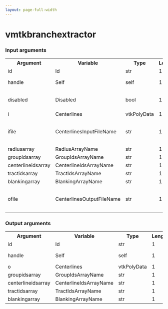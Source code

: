 ```yaml
---
layout: page-full-width
---
```

<h1>vmtkbranchextractor</h1>
<h3>Input arguments</h3>
<table class="vmtkscripts">
<tr>
<th>Argument</th><th>Variable</th><th>Type</th><th>Length</th><th>Range</th><th>Default</th><th>Description</th>
</tr>
<tr><td>id</td><td>Id</td><td>str</td><td>1</td><td></td><td>0</td><td>script id</td>
</tr>
<tr><td>handle</td><td>Self</td><td>self</td><td>1</td><td></td><td></td><td>handle to self</td>
</tr>
<tr><td>disabled</td><td>Disabled</td><td>bool</td><td>1</td><td></td><td>0</td><td>disable execution and piping</td>
</tr>
<tr><td>i</td><td>Centerlines</td><td>vtkPolyData</td><td>1</td><td></td><td></td><td></td>
</tr>
<tr><td>ifile</td><td>CenterlinesInputFileName</td><td>str</td><td>1</td><td></td><td></td><td>filename for the default Centerlines reader</td>
</tr>
<tr><td>radiusarray</td><td>RadiusArrayName</td><td>str</td><td>1</td><td></td><td>MaximumInscribedSphereRadius</td><td></td>
</tr>
<tr><td>groupidsarray</td><td>GroupIdsArrayName</td><td>str</td><td>1</td><td></td><td>GroupIds</td><td></td>
</tr>
<tr><td>centerlineidsarray</td><td>CenterlineIdsArrayName</td><td>str</td><td>1</td><td></td><td>CenterlineIds</td><td></td>
</tr>
<tr><td>tractidsarray</td><td>TractIdsArrayName</td><td>str</td><td>1</td><td></td><td>TractIds</td><td></td>
</tr>
<tr><td>blankingarray</td><td>BlankingArrayName</td><td>str</td><td>1</td><td></td><td>Blanking</td><td></td>
</tr>
<tr><td>ofile</td><td>CenterlinesOutputFileName</td><td>str</td><td>1</td><td></td><td></td><td>filename for the default Centerlines writer</td>
</tr>
</table>
<h3>Output arguments</h3>
<table class="vmtkscripts">
<tr>
<th>Argument</th><th>Variable</th><th>Type</th><th>Length</th><th>Range</th><th>Default</th><th>Description</th>
</tr>
<tr><td>id</td><td>Id</td><td>str</td><td>1</td><td></td><td>0</td><td>script id</td>
</tr>
<tr><td>handle</td><td>Self</td><td>self</td><td>1</td><td></td><td></td><td>handle to self</td>
</tr>
<tr><td>o</td><td>Centerlines</td><td>vtkPolyData</td><td>1</td><td></td><td></td><td></td>
</tr>
<tr><td>groupidsarray</td><td>GroupIdsArrayName</td><td>str</td><td>1</td><td></td><td>GroupIds</td><td></td>
</tr>
<tr><td>centerlineidsarray</td><td>CenterlineIdsArrayName</td><td>str</td><td>1</td><td></td><td>CenterlineIds</td><td></td>
</tr>
<tr><td>tractidsarray</td><td>TractIdsArrayName</td><td>str</td><td>1</td><td></td><td>TractIds</td><td></td>
</tr>
<tr><td>blankingarray</td><td>BlankingArrayName</td><td>str</td><td>1</td><td></td><td>Blanking</td><td></td>
</tr>
</table>

